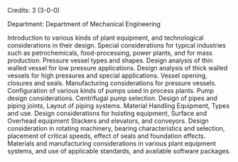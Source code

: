 Credits: 3 (3-0-0)

Department: Department of Mechanical Engineering

Introduction to various kinds of plant equipment, and technological considerations in their design. Special considerations for typical industries such as petrochemicals, food-processing, power plants, and for mass production. Pressure vessel types and shapes. Design analysis of thin walled vessel for low pressure applications. Design analysis of thick walled vessels for high pressures and special applications. Vessel opening, closures and seals. Manufacturing considerations for pressure vessels. Configuration of various kinds of pumps used in process plants. Pump design considerations. Centrifugal pump selection. Design of pipes and piping joints, Layout of piping systems. Material Handling Equipment, Types and use. Design considerations for hoisting equipment, Surface and Overhead equipment Stackers and elevators, and conveyors. Design consideration in rotating machinery, bearing characteristics and selection, placement of critical speeds, effect of seals and foundation effects. Materials and manufacturing considerations in various plant equipment systems, and use of applicable standards, and available software packages.